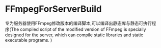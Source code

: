 # FFmpegForServerBuild
专为服务器使用FFmpeg修改版本的编译脚本,可以编译出静态库与静态可执行程序(The compiled script of the modified version of FFmpeg is specially designed for the server, which can compile static libraries and static executable programs. )
